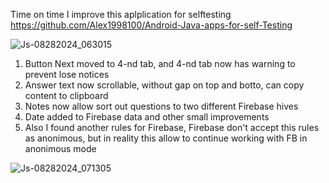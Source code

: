 Time on time I improve this aplplication for selftesting https://github.com/Alex1998100/Android-Java-apps-for-self-Testing

![Js-08282024_063015](https://github.com/user-attachments/assets/c1b4514c-2848-46ac-93e2-0428bf002d31)

1. Button Next moved to 4-nd tab, and 4-nd tab now has warning to prevent lose notices           
2. Answer text now scrollable, without gap on top and botto, can copy content to clipboard         
3. Notes now allow sort out questions to two different Firebase hives      
4. Date added to Firebase data and other small improvements       
5. Also I found another rules for Firebase, Firebase don't accept this rules as anonimous, but in reality this allow to continue working with FB in anonimous mode

![Js-08282024_071305](https://github.com/user-attachments/assets/088cf08b-df41-4998-bf25-42ce1229500a)
